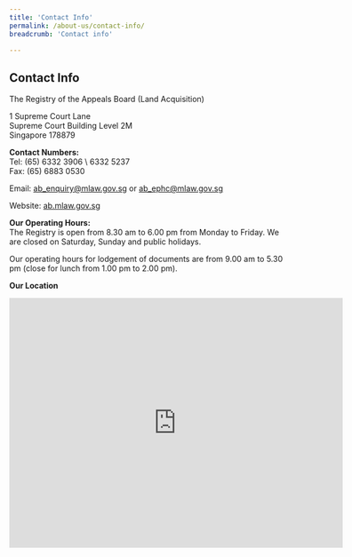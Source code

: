 ```yaml
---
title: 'Contact Info'
permalink: /about-us/contact-info/
breadcrumb: 'Contact info'

---
```



Contact Info
---

The Registry of the Appeals Board (Land Acquisition)
 
1 Supreme Court Lane<br>
Supreme Court Building Level 2M<br>
Singapore 178879<br>

**Contact Numbers:**<br>
Tel: (65) 6332 3906 \ 6332 5237<br>
Fax: (65) 6883 0530

Email: <ab_enquiry@mlaw.gov.sg> or <ab_ephc@mlaw.gov.sg>

Website: [ab.mlaw.gov.sg](https://ab.mlaw.gov.sg)

**Our Operating Hours:**<br>
The Registry is open from 8.30 am to 6.00 pm from Monday to Friday. We are closed on Saturday, Sunday and public holidays.

Our operating hours for lodgement of documents are from 9.00 am to 5.30 pm (close for lunch from 1.00 pm to 2.00 pm).

**Our Location**
<iframe src="https://www.google.com/maps/embed?pb=!1m14!1m8!1m3!1d1994.4031147851651!2d103.8504828!3d1.2905653!3m2!1i1024!2i768!4f13.1!3m3!1m2!1s0x31da19a750039b8f%3A0x27599876e0801997!2sSupreme+Court!5e0!3m2!1sen!2ssg!4v1562122233755!5m2!1sen!2ssg" title="Map" width="600" height="450" frameborder="0" style="border:0" allowfullscreen></iframe>
